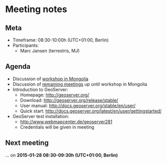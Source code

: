 # Meeting notes

## Meta

* Timeframe: 08:30-10:00h (UTC+01:00, Berlin)
* Participants:
  * Marc Jansen (terrestris, MJ)

## Agenda

* Discussion of [workshop in Mongolia](../workshop/outline.md)
* Discussion of [remaining meetings](../outline.md) up until workshop in
  Mongolia
* Introduction to GeoServer:
  * Homepage: http://geoserver.org/
  * Download: http://geoserver.org/release/stable/
  * User manual: http://docs.geoserver.org/stable/en/user/
  * Quick start: http://docs.geoserver.org/latest/en/user/gettingstarted/
* GeoServer test installation:
  * http://www.webmapcenter.de/geoserver281
  * Credentials will be given in meeting

## Next meeting

… on **2015-01-28 08:30-09:30h (UTC+01:00, Berlin)**
